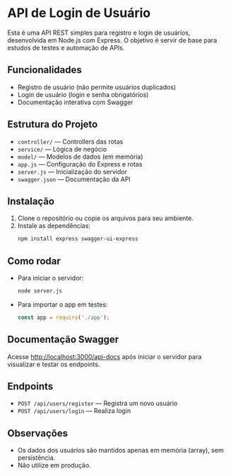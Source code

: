 # API de Login de Usuário

Esta é uma API REST simples para registro e login de usuários, desenvolvida em Node.js com Express. O objetivo é servir de base para estudos de testes e automação de APIs.

## Funcionalidades
- Registro de usuário (não permite usuários duplicados)
- Login de usuário (login e senha obrigatórios)
- Documentação interativa com Swagger

## Estrutura do Projeto
- `controller/` — Controllers das rotas
- `service/` — Lógica de negócio
- `model/` — Modelos de dados (em memória)
- `app.js` — Configuração do Express e rotas
- `server.js` — Inicialização do servidor
- `swagger.json` — Documentação da API

## Instalação
1. Clone o repositório ou copie os arquivos para seu ambiente.
2. Instale as dependências:
   ```bash
   npm install express swagger-ui-express
   ```

## Como rodar
- Para iniciar o servidor:
  ```bash
  node server.js
  ```
- Para importar o app em testes:
  ```js
  const app = require('./app');
  ```

## Documentação Swagger
Acesse [http://localhost:3000/api-docs](http://localhost:3000/api-docs) após iniciar o servidor para visualizar e testar os endpoints.

## Endpoints
- `POST /api/users/register` — Registra um novo usuário
- `POST /api/users/login` — Realiza login

## Observações
- Os dados dos usuários são mantidos apenas em memória (array), sem persistência.
- Não utilize em produção.
